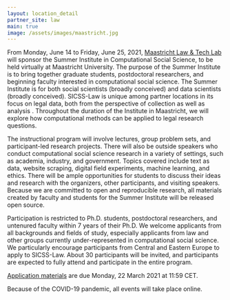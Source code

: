 ```yaml
---
layout: location_detail
partner_site: law
main: true
image: /assets/images/maastricht.jpg
---
```


From Monday, June 14 to Friday, June 25, 2021, [Maastricht Law & Tech Lab](https://www.maastrichtuniversity.nl/about-um/faculties/law/research/law-and-tech-lab) will sponsor the Summer Institute in Computational Social Science, to be held virtually at Maastricht University. The purpose of the Summer Institute is to bring together graduate students, postdoctoral researchers, and beginning faculty interested in computational social science. The Summer Institute is for both social scientists (broadly conceived) and data scientists (broadly conceived). SICSS-Law is unique among partner locations in its focus on legal data, both from the perspective of collection as well as analysis . Throughout the duration of the Institute in Maastricht, we will explore how computational methods can be applied to legal research questions.

The instructional program will involve lectures, group problem sets, and participant-led research projects. There will also be outside speakers who conduct computational social science research in a variety of settings, such as academia, industry, and government. Topics covered include text as data, website scraping, digital field experiments, machine learning, and ethics. There will be ample opportunities for students to discuss their ideas and research with the organizers, other participants, and visiting speakers. Because we are committed to open and reproducible research, all materials created by faculty and students for the Summer Institute will be released open source.

Participation is restricted to Ph.D. students, postdoctoral researchers, and untenured faculty within 7 years of their Ph.D. We welcome applicants from all backgrounds and fields of study, especially applicants from law and other groups currently under-represented in computational social science. We particularly encourage participants from Central and Eastern Europe to apply to SICSS-Law. About 30 participants will be invited, and participants are expected to fully attend and participate in the entire program.

[Application materials](https://compsocialscience.github.io/summer-institute/2021/law/apply) are due Monday, 22 March 2021 at 11:59 CET.

Because of the COVID-19 pandemic, all events will take place online.
